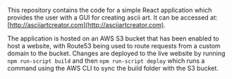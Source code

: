 This repository contains the code for a simple React application which provides the user with a GUI for creating ascii art. It can be accessed at: [http://asciiartcreator.com](http://asciiartcreator.com).

The application is hosted on an AWS S3 bucket that has been enabled to host a website, with Route53 being used to route requests from a custom domain to the bucket. Changes are deployed to the live website by running `npm run-script build` and then `npm run-script deploy` which runs a command using the AWS CLI to sync the build folder with the S3 bucket.
